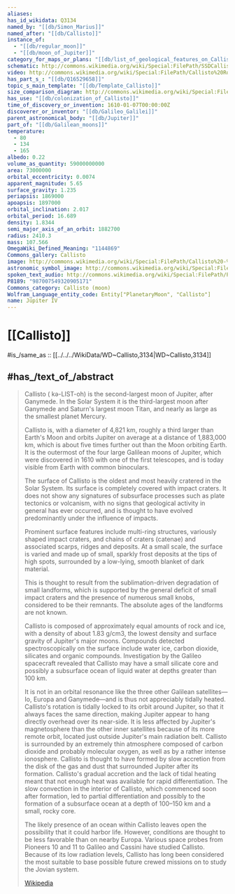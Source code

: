 ```yaml
---
aliases: 
has_id_wikidata: Q3134
named_by: "[[db/Simon_Marius]]"
named_after: "[[db/Callisto]]"
instance_of:
  - "[[db/regular_moon]]"
  - "[[db/moon_of_Jupiter]]"
category_for_maps_or_plans: "[[db/list_of_geological_features_on_Callisto]]"
schematic: http://commons.wikimedia.org/wiki/Special:FilePath/SSDCallisto.png
video: http://commons.wikimedia.org/wiki/Special:FilePath/Callisto%20Rotation%20Movie.gif
has_part_s_: "[[db/Q16529658]]"
topic_s_main_template: "[[db/Template_Callisto]]"
size_comparison_diagram: http://commons.wikimedia.org/wiki/Special:FilePath/Callisto%20Earth%20Moon%20Comparison.png
has_use: "[[db/colonization_of_Callisto]]"
time_of_discovery_or_invention: 1610-01-07T00:00:00Z
discoverer_or_inventor: "[[db/Galileo_Galilei]]"
parent_astronomical_body: "[[db/Jupiter]]"
part_of: "[[db/Galilean_moons]]"
temperature:
  - 80
  - 134
  - 165
albedo: 0.22
volume_as_quantity: 59000000000
area: 73000000
orbital_eccentricity: 0.0074
apparent_magnitude: 5.65
surface_gravity: 1.235
periapsis: 1869000
apoapsis: 1897000
orbital_inclination: 2.017
orbital_period: 16.689
density: 1.8344
semi_major_axis_of_an_orbit: 1882700
radius: 2410.3
mass: 107.566
OmegaWiki_Defined_Meaning: "1144869"
Commons_gallery: Callisto
image: http://commons.wikimedia.org/wiki/Special:FilePath/Callisto%20-%20July%208%201979%20%2838926064465%29.jpg
astronomic_symbol_image: http://commons.wikimedia.org/wiki/Special:FilePath/Callisto%20symbol%20%28fixed%20width%29.svg
spoken_text_audio: http://commons.wikimedia.org/wiki/Special:FilePath/Pt-Calisto%20%28sat%C3%A9lite%29%20intro.ogg
P8189: "987007549320905171"
Commons_category: Callisto (moon)
Wolfram_Language_entity_code: Entity["PlanetaryMoon", "Callisto"]
name: Júpiter IV
---
```


# [[Callisto]] 

#is_/same_as :: [[../../../WikiData/WD~Callisto,3134|WD~Callisto,3134]] 

## #has_/text_of_/abstract 

> Callisto ( kə-LIST-oh) is the second-largest moon of Jupiter, after Ganymede. 
> In the Solar System it is the third-largest moon after Ganymede 
> and Saturn's largest moon Titan, and nearly as large as the smallest planet Mercury. 
> 
> Callisto is, with a diameter of 4,821 km, roughly a third larger than Earth's Moon 
> and orbits Jupiter on average at a distance of 1,883,000 km, 
> which is about five times further out than the Moon orbiting Earth. 
> It is the outermost of the four large Galilean moons of Jupiter, 
> which were discovered in 1610 with one of the first telescopes, 
> and is today visible from Earth with common binoculars.
>
> The surface of Callisto is the oldest and most heavily cratered in the Solar System. 
> Its surface is completely covered with impact craters. 
> It does not show any signatures of subsurface processes 
> such as plate tectonics or volcanism, 
> with no signs that geological activity in general has ever occurred, 
> and is thought to have evolved predominantly under the influence of impacts. 
> 
> Prominent surface features include multi-ring structures, variously shaped impact craters, 
> and chains of craters (catenae) and associated scarps, ridges and deposits. 
> At a small scale, the surface is varied and made up of small, 
> sparkly frost deposits at the tips of high spots, 
> surrounded by a low-lying, smooth blanket of dark material. 
> 
> This is thought to result from the sublimation-driven degradation of small landforms, 
> which is supported by the general deficit of small impact craters 
> and the presence of numerous small knobs, considered to be their remnants. 
> The absolute ages of the landforms are not known.
>
> Callisto is composed of approximately equal amounts of rock and ice, with a density of about 1.83 g/cm3, the lowest density and surface gravity of Jupiter's major moons. Compounds detected spectroscopically on the surface include water ice, carbon dioxide, silicates and organic compounds. Investigation by the Galileo spacecraft revealed that Callisto may have a small silicate core and possibly a subsurface ocean of liquid water at depths greater than 100 km.
>
> It is not in an orbital resonance like the three other Galilean satellites—Io, Europa and Ganymede—and is thus not appreciably tidally heated. Callisto's rotation is tidally locked to its orbit around Jupiter, so that it always faces the same direction, making Jupiter appear to hang directly overhead over its near-side. It is less affected by Jupiter's magnetosphere than the other inner satellites because of its more remote orbit, located just outside Jupiter's main radiation belt. Callisto is surrounded by an extremely thin atmosphere composed of carbon dioxide and probably molecular oxygen, as well as by a rather intense ionosphere. Callisto is thought to have formed by slow accretion from the disk of the gas and dust that surrounded Jupiter after its formation. Callisto's gradual accretion and the lack of tidal heating meant that not enough heat was available for rapid differentiation. The slow convection in the interior of Callisto, which commenced soon after formation, led to partial differentiation and possibly to the formation of a subsurface ocean at a depth of 100–150 km and a small, rocky core.
>
> The likely presence of an ocean within Callisto leaves open the possibility that it could harbor life. However, conditions are thought to be less favorable than on nearby Europa. Various space probes from Pioneers 10 and 11 to Galileo and Cassini have studied Callisto. Because of its low radiation levels, Callisto has long been considered the most suitable to base possible future crewed missions on to study the Jovian system.
>
> [Wikipedia](https://en.wikipedia.org/wiki/Callisto%20(moon)) 

